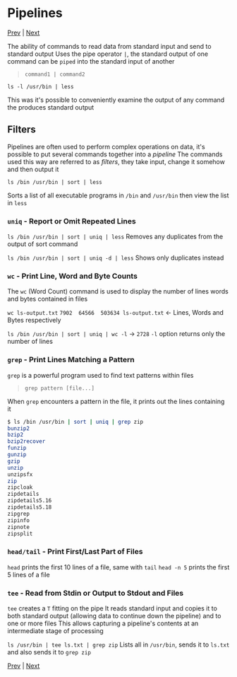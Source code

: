 # Pipelines

[Prev](Redirection.md) | [Next](SeeingTheWorldAsTheShellSeesIt.md)

The ability of commands to read data from standard input and send to standard output
Uses the pipe operator `|`, the standard output of one command can be `piped` into the standard input of another

> `command1 | command2`

`ls -l /usr/bin | less`

This was it's possible to conveniently examine the output of any command the produces standard output

## Filters

Pipelines are often used to perform complex operations on data, it's possible to put several commands together into a *pipeline*
The commands used this way are referred to as *filters*, they take input, change it somehow and then output it

`ls /bin /usr/bin | sort | less`

Sorts a list of all executable programs in `/bin` and `/usr/bin` then view the list in `less`

### `uniq` - Report or Omit Repeated Lines

`ls /bin /usr/bin | sort | uniq | less`
Removes any duplicates from the output of sort command

`ls /bin /usr/bin | sort | uniq -d | less`
Shows only duplicates instead

### `wc` - Print Line, Word and Byte Counts

The `wc` (Word Count) command is used to display the number of lines words and bytes contained in files

`wc ls-output.txt`
`7902  64566  503634 ls-output.txt` <- Lines, Words and Bytes respectively

`ls /bin /usr/bin | sort | uniq | wc -l` -> `2728`
`-l` option returns only the number of lines

### `grep` - Print Lines Matching a Pattern

`grep` is a powerful program used to find text patterns within files

> `grep pattern [file...]`

When `grep` encounters a pattern in the file, it prints out the lines containing it

```bash
$ ls /bin /usr/bin | sort | uniq | grep zip
bunzip2
bzip2
bzip2recover
funzip
gunzip
gzip
unzip
unzipsfx
zip
zipcloak
zipdetails
zipdetails5.16
zipdetails5.18
zipgrep
zipinfo
zipnote
zipsplit
```

### `head/tail` - Print First/Last Part of Files

`head` prints the first 10 lines of a file, same with `tail`
`head -n 5` prints the first 5 lines of a file

### `tee` - Read from Stdin or Output to Stdout and Files

`tee` creates a `T` fitting on the pipe
It reads standard input and copies it to both standard output (allowing data to continue down the pipeline) and to one or more files
This allows capturing a pipeline's contents at an intermediate stage of processing

`ls /usr/bin | tee ls.txt | grep zip`
Lists all in `/usr/bin`, sends it to `ls.txt` and also sends it to `grep zip`

[Prev](Redirection.md) | [Next](SeeingTheWorldAsTheShellSeesIt.md)
